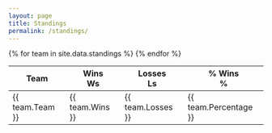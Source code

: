 ```yaml
---
layout: page
title: Standings
permalink: /standings/
---
```


<table>
  <thead>
    <tr>
      <th>Team</th>
      <th>
        <div class="desktop">Wins</div>
        <div class="mobile">Ws</div>
      </th>
      <th>
        <div class="desktop">Losses</div>
        <div class="mobile">Ls</div>
      </th>
      <th>
        <div class="desktop">%&nbsp;Wins</div>
        <div class="mobile">%</div>
      </th>
    </tr>
  </thead>

  <tbody>
    {% for team in site.data.standings %}
      <tr>
        <td class="team">{{ team.Team }}</td>
        <td class="wins-losses">{{ team.Wins }}</td>
        <td class="wins-losses">{{ team.Losses }}</td>
        <td class="percentage">{{ team.Percentage }}</td>
      </tr>
    {% endfor %}
  </tbody>
</table>
